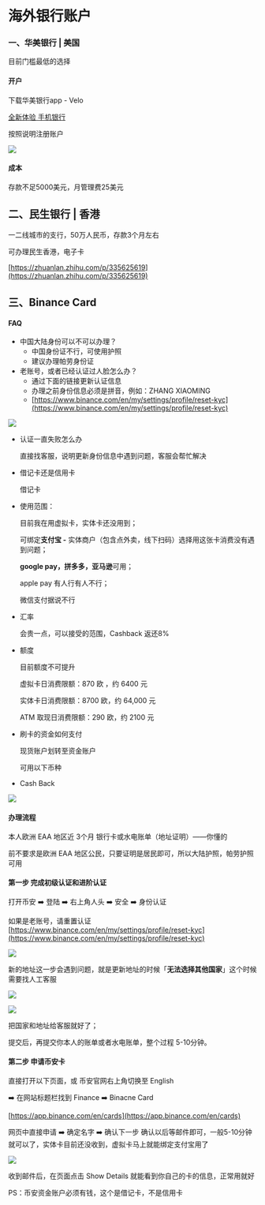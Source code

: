 # 海外银行账户

### 一、华美银行 | 美国

目前门槛最低的选择

#### 开户

下载华美银行app - Velo

[全新体验 手机银行](https://www.velobank.com/cn.html)

按照说明注册账户

![](<../.gitbook/assets/image (14) (1) (1).png>)

#### 成本

存款不足5000美元，月管理费25美元



## 二、民生银行 | 香港

一二线城市的支行，50万人民币，存款3个月左右

可办理民生香港，电子卡

[https://zhuanlan.zhihu.com/p/335625619](https://zhuanlan.zhihu.com/p/335625619)



## 三、Binance Card

#### FAQ

* 中国大陆身份可以不可以办理？
  * 中国身份证不行，可使用护照
  * 建议办理帕劳身份证
* 老账号，或者已经认证过人脸怎么办？
  * 通过下面的链接更新认证信息
  * 办理之前身份信息必须是拼音，例如：ZHANG XIAOMING
  * [https://www.binance.com/en/my/settings/profile/reset-kyc](https://www.binance.com/en/my/settings/profile/reset-kyc)

![](<../.gitbook/assets/image (31).png>)

*   认证一直失败怎么办

    直接找客服，说明更新身份信息中遇到问题，客服会帮忙解决
*   借记卡还是信用卡

    借记卡
*   使用范围：

    目前我在用虚拟卡，实体卡还没用到；

    可绑定**支付宝 -** 实体商户（包含点外卖，线下扫码）选择用这张卡消费没有遇到问题；

    **google pay，拼多多，亚马逊**可用；

    apple pay 有人行有人不行；

    微信支付据说不行
*   汇率

    会贵一点，可以接受的范围，Cashback 返还8%
*   额度

    目前额度不可提升

    虚拟卡日消费限额：870 欧 ，约 6400 元

    实体卡日消费限额：8700 欧，约 64,000 元

    ATM 取现日消费限额：290 欧，约 2100 元
*   刷卡的资金如何支付

    现货账户划转至资金账户

    可用以下币种
* Cash Back

![](<../.gitbook/assets/image (2) (1).png>)

####

#### 办理流程

本人欧洲 EAA 地区近 3个月 银行卡或水电账单（地址证明）——你懂的

前不要求是欧洲 EAA 地区公民，只要证明是居民即可，所以大陆护照，帕劳护照可用

#### 第一步 完成初级认证和进阶认证

打开币安 ➡️ 登陆 ➡️ 右上角人头 ➡️ 安全 ➡️ 身份认证

如果是老账号，请重置认证[https://www.binance.com/en/my/settings/profile/reset-kyc](https://www.binance.com/en/my/settings/profile/reset-kyc)

![](<../.gitbook/assets/image (43).png>)

新的地址这一步会遇到问题，就是更新地址的时候「**无法选择其他国家**」这个时候需要找人工客服

![](<../.gitbook/assets/image (19).png>)

![](<../.gitbook/assets/image (4) (1).png>)

把国家和地址给客服就好了；

提交后，再提交你本人的账单或者水电账单，整个过程 5-10分钟。

#### 第二步 申请币安卡

直接打开以下页面，或 币安官网右上角切换至 English

➡️ 在网站标题栏找到 Finance ➡️ Binacne Card

[https://app.binance.com/en/cards](https://app.binance.com/en/cards)

网页中直接申请 ➡️ 确定名字 ➡️ 确认下一步 确认以后等邮件即可，一般5-10分钟就可以了，实体卡目前还没收到，虚拟卡马上就能绑定支付宝用了

![](<../.gitbook/assets/image (30).png>)

收到邮件后，在页面点击 Show Details 就能看到你自己的卡的信息，正常用就好

PS：币安资金账户必须有钱，这个是借记卡，不是信用卡





